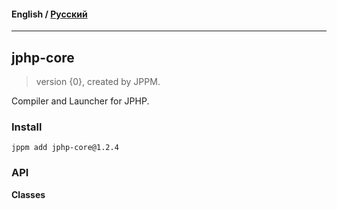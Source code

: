 #### **English** / [Русский](README.ru.md)

---

## jphp-core
> version {0}, created by JPPM.

Compiler and Launcher for JPHP.

### Install
```
jppm add jphp-core@1.2.4
```

### API
**Classes**